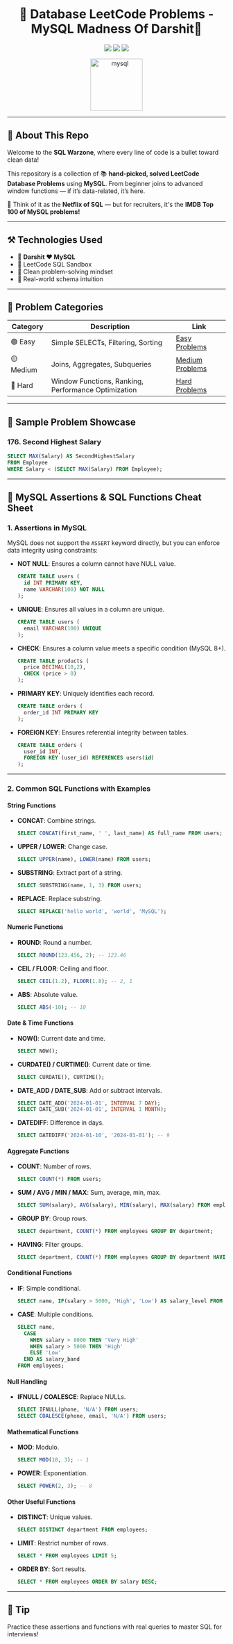 <h1 align="center">🚀 Database LeetCode Problems - MySQL Madness Of Darshit💾</h1>

<p align="center">
  <img src="https://img.shields.io/badge/Level-Up%20SQL-🔥%20MySQL%20Mastery-blueviolet?style=for-the-badge" />
  <img src="https://img.shields.io/badge/Problems%20Solved-100%2B-success?style=for-the-badge&logo=leetcode" />
  <img src="https://img.shields.io/badge/Made%20with-%F0%9F%92%BB%20Love%20%26%20Joins-yellow?style=for-the-badge" />
</p>

<p align="center">
  <img src="https://raw.githubusercontent.com/devicons/devicon/master/icons/mysql/mysql-original-wordmark.svg" alt="mysql" width="120" />
</p>

---

## 📌 About This Repo

Welcome to the **SQL Warzone**, where every line of code is a bullet toward clean data!

This repository is a collection of 📚 **hand-picked, solved LeetCode Database Problems** using **MySQL**. From beginner joins to advanced window functions — if it’s data-related, it’s here.

🧠 Think of it as the **Netflix of SQL** — but for recruiters, it's the **IMDB Top 100 of MySQL problems!**

---

## ⚒️ Technologies Used

- 🐬 **Darshit ❤️ MySQL**
- 🧪 LeetCode SQL Sandbox
- 🧠 Clean problem-solving mindset
- 💼 Real-world schema intuition

---

## 🧩 Problem Categories

| Category | Description | Link |
|----------|-------------|------|
| 🟢 Easy   | Simple SELECTs, Filtering, Sorting | [Easy Problems](./Easy) |
| 🟡 Medium | Joins, Aggregates, Subqueries | [Medium Problems](./Medium) |
| 🔴 Hard   | Window Functions, Ranking, Performance Optimization | [Hard Problems](./Hard) |

---

## 🧠 Sample Problem Showcase

### 176. Second Highest Salary  
```sql
SELECT MAX(Salary) AS SecondHighestSalary
FROM Employee
WHERE Salary < (SELECT MAX(Salary) FROM Employee);
```

---

## 🧪 MySQL Assertions & SQL Functions Cheat Sheet

### 1. Assertions in MySQL

MySQL does not support the `ASSERT` keyword directly, but you can enforce data integrity using constraints:

- **NOT NULL**: Ensures a column cannot have NULL value.
  ```sql
  CREATE TABLE users (
    id INT PRIMARY KEY,
    name VARCHAR(100) NOT NULL
  );
  ```

- **UNIQUE**: Ensures all values in a column are unique.
  ```sql
  CREATE TABLE users (
    email VARCHAR(100) UNIQUE
  );
  ```

- **CHECK**: Ensures a column value meets a specific condition (MySQL 8+).
  ```sql
  CREATE TABLE products (
    price DECIMAL(10,2),
    CHECK (price > 0)
  );
  ```

- **PRIMARY KEY**: Uniquely identifies each record.
  ```sql
  CREATE TABLE orders (
    order_id INT PRIMARY KEY
  );
  ```

- **FOREIGN KEY**: Ensures referential integrity between tables.
  ```sql
  CREATE TABLE orders (
    user_id INT,
    FOREIGN KEY (user_id) REFERENCES users(id)
  );
  ```

---

### 2. Common SQL Functions with Examples

#### String Functions

- **CONCAT**: Combine strings.
  ```sql
  SELECT CONCAT(first_name, ' ', last_name) AS full_name FROM users;
  ```

- **UPPER / LOWER**: Change case.
  ```sql
  SELECT UPPER(name), LOWER(name) FROM users;
  ```

- **SUBSTRING**: Extract part of a string.
  ```sql
  SELECT SUBSTRING(name, 1, 3) FROM users;
  ```

- **REPLACE**: Replace substring.
  ```sql
  SELECT REPLACE('hello world', 'world', 'MySQL');
  ```

#### Numeric Functions

- **ROUND**: Round a number.
  ```sql
  SELECT ROUND(123.456, 2); -- 123.46
  ```

- **CEIL / FLOOR**: Ceiling and floor.
  ```sql
  SELECT CEIL(1.2), FLOOR(1.8); -- 2, 1
  ```

- **ABS**: Absolute value.
  ```sql
  SELECT ABS(-10); -- 10
  ```

#### Date & Time Functions

- **NOW()**: Current date and time.
  ```sql
  SELECT NOW();
  ```

- **CURDATE() / CURTIME()**: Current date or time.
  ```sql
  SELECT CURDATE(), CURTIME();
  ```

- **DATE_ADD / DATE_SUB**: Add or subtract intervals.
  ```sql
  SELECT DATE_ADD('2024-01-01', INTERVAL 7 DAY);
  SELECT DATE_SUB('2024-01-01', INTERVAL 1 MONTH);
  ```

- **DATEDIFF**: Difference in days.
  ```sql
  SELECT DATEDIFF('2024-01-10', '2024-01-01'); -- 9
  ```

#### Aggregate Functions

- **COUNT**: Number of rows.
  ```sql
  SELECT COUNT(*) FROM users;
  ```

- **SUM / AVG / MIN / MAX**: Sum, average, min, max.
  ```sql
  SELECT SUM(salary), AVG(salary), MIN(salary), MAX(salary) FROM employees;
  ```

- **GROUP BY**: Group rows.
  ```sql
  SELECT department, COUNT(*) FROM employees GROUP BY department;
  ```

- **HAVING**: Filter groups.
  ```sql
  SELECT department, COUNT(*) FROM employees GROUP BY department HAVING COUNT(*) > 5;
  ```

#### Conditional Functions

- **IF**: Simple conditional.
  ```sql
  SELECT name, IF(salary > 5000, 'High', 'Low') AS salary_level FROM employees;
  ```

- **CASE**: Multiple conditions.
  ```sql
  SELECT name,
    CASE
      WHEN salary > 8000 THEN 'Very High'
      WHEN salary > 5000 THEN 'High'
      ELSE 'Low'
    END AS salary_band
  FROM employees;
  ```

#### Null Handling

- **IFNULL / COALESCE**: Replace NULLs.
  ```sql
  SELECT IFNULL(phone, 'N/A') FROM users;
  SELECT COALESCE(phone, email, 'N/A') FROM users;
  ```

#### Mathematical Functions

- **MOD**: Modulo.
  ```sql
  SELECT MOD(10, 3); -- 1
  ```

- **POWER**: Exponentiation.
  ```sql
  SELECT POWER(2, 3); -- 8
  ```

#### Other Useful Functions

- **DISTINCT**: Unique values.
  ```sql
  SELECT DISTINCT department FROM employees;
  ```

- **LIMIT**: Restrict number of rows.
  ```sql
  SELECT * FROM employees LIMIT 5;
  ```

- **ORDER BY**: Sort results.
  ```sql
  SELECT * FROM employees ORDER BY salary DESC;
  ```

---

## 📝 Tip

Practice these assertions and functions with real queries to master SQL for interviews!